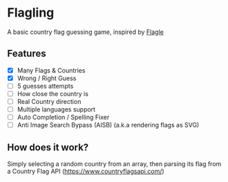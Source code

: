 # Flagling
A basic country flag guessing game, inspired by [Flagle](https://flagle.io/)

## Features
- [X] Many Flags & Countries
- [X] Wrong / Right Guess
- [ ] 5 guesses attempts
- [ ] How close the country is
- [ ] Real Country direction
- [ ] Multiple languages support
- [ ] Auto Completion / Spelling Fixer
- [ ] Anti Image Search Bypass (AISB) (a.k.a rendering flags as SVG)

## How does it work?
Simply selecting a random country from an array, then parsing its flag from a Country Flag API (https://www.countryflagsapi.com/)
